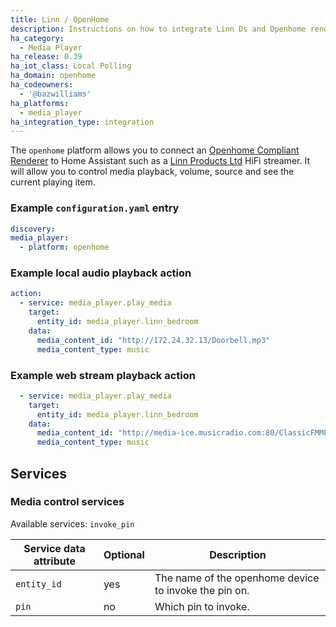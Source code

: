 ```yaml
---
title: Linn / OpenHome
description: Instructions on how to integrate Linn Ds and Openhome renderers into Home Assistant.
ha_category:
  - Media Player
ha_release: 0.39
ha_iot_class: Local Polling
ha_domain: openhome
ha_codeowners:
  - '@bazwilliams'
ha_platforms:
  - media_player
ha_integration_type: integration
---
```


The `openhome` platform allows you to connect an [Openhome Compliant Renderer](http://openhome.org/) to Home Assistant such as a [Linn Products Ltd](https://www.linn.co.uk) HiFi streamer. It will allow you to control media playback, volume, source and see the current playing item.

### Example `configuration.yaml` entry

```yaml
discovery:
media_player:
  - platform: openhome
```

### Example local audio playback action

```yaml
action:
  - service: media_player.play_media
    target:
      entity_id: media_player.linn_bedroom
    data:
      media_content_id: "http://172.24.32.13/Doorbell.mp3"
      media_content_type: music
```

### Example web stream playback action

```yaml
  - service: media_player.play_media
    target:
      entity_id: media_player.linn_bedroom
    data:
      media_content_id: "http://media-ice.musicradio.com:80/ClassicFMMP3"
      media_content_type: music
```

## Services

### Media control services
Available services: `invoke_pin`

| Service data attribute | Optional | Description                                      |
| ---------------------- | -------- | ------------------------------------------------ |
| `entity_id`            |     yes | The name of the openhome device to invoke the pin on.|
| `pin`                  |      no | Which pin to invoke.                              |
